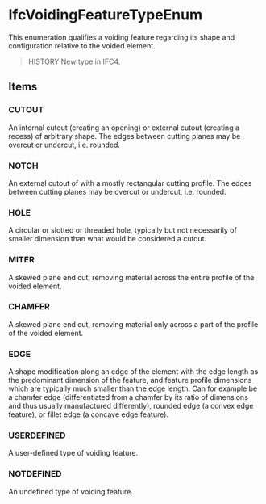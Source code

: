 # IfcVoidingFeatureTypeEnum

This enumeration qualifies a voiding feature regarding its shape and configuration relative to the voided element.<!-- end of definition -->

> HISTORY  New type in IFC4.

## Items

### CUTOUT
An internal cutout (creating an opening) or external cutout (creating a recess) of arbitrary shape.  The edges between cutting planes may be overcut or undercut, i.e. rounded.

### NOTCH
An external cutout of with a mostly rectangular cutting profile.  The edges between cutting planes may be overcut or undercut, i.e. rounded.

### HOLE
A circular or slotted or threaded hole, typically but not necessarily of smaller dimension than what would be considered a cutout.

### MITER
A skewed plane end cut, removing material across the entire profile of the voided element.

### CHAMFER
A skewed plane end cut, removing material only across a part of the profile of the voided element.

### EDGE
A shape modification along an edge of the element with the edge length as the predominant dimension of the feature, and feature profile dimensions which are typically much smaller than the edge length.  Can for example be a chamfer edge (differentiated from a chamfer by its ratio of dimensions and thus usually manufactured differently), rounded edge (a convex edge feature), or fillet edge (a concave edge feature).

### USERDEFINED
A user-defined type of voiding feature.

### NOTDEFINED
An undefined type of voiding feature.
